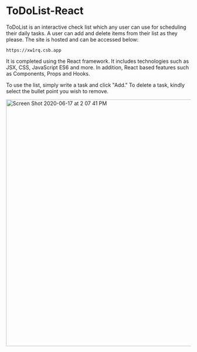 # ToDoList-React

ToDoList is an interactive check list which any user can use for scheduling their daily tasks. A user can add and delete items from their list as they please. The site is hosted and can be accessed below:
```
https://xw1rq.csb.app
```
It is completed using the React framework. It includes technologies such as JSX, CSS, JavaScript ES6 and more. In addition, React based features such as Components, Props and Hooks.


To use the list, simply write a task and click "Add." To delete a task, kindly select the bullet point you wish to remove.

<img width="673" alt="Screen Shot 2020-06-17 at 2 07 41 PM" src="https://user-images.githubusercontent.com/45441801/84933496-f8e2ea80-b0a3-11ea-9c3d-90f0e7f2e97a.png">

